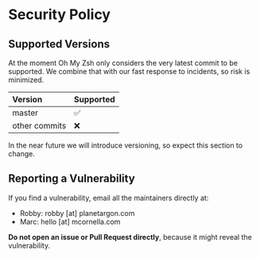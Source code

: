# Security Policy

## Supported Versions

At the moment Oh My Zsh only considers the very latest commit to be supported.
We combine that with our fast response to incidents, so risk is minimized.

| Version        | Supported          |
|:-------------- |:------------------ |
| master         | :white_check_mark: |
| other commits  | :x:                |

In the near future we will introduce versioning, so expect this section to change.

## Reporting a Vulnerability

If you find a vulnerability, email all the maintainers directly at:

- Robby: robby [at] planetargon.com
- Marc: hello [at] mcornella.com

**Do not open an issue or Pull Request directly**, because it might reveal the vulnerability.
